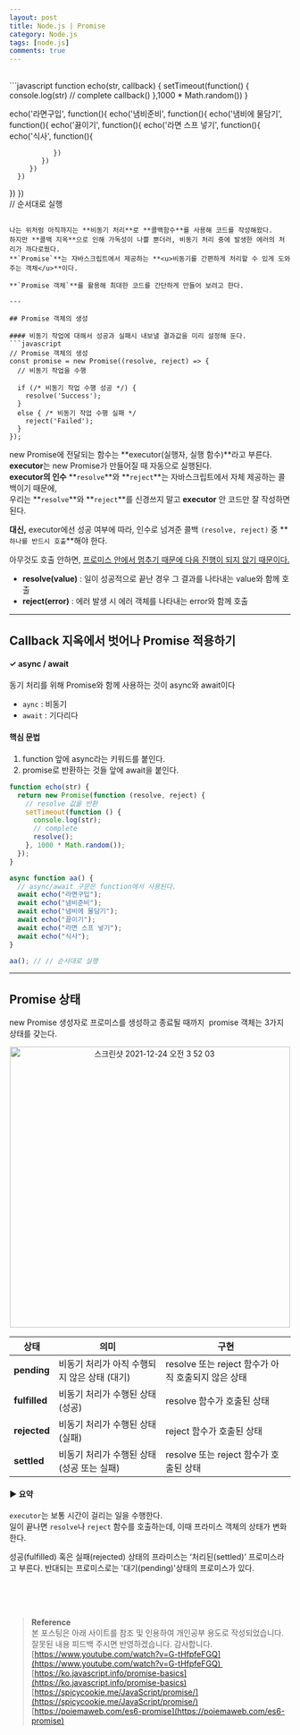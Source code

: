 ```yaml
---
layout: post
title: Node.js | Promise
category: Node.js
tags: [node.js]
comments: true
---
```


<br>
```javascript
function echo(str, callback) {
   setTimeout(function() {
      console.log(str)
      // complete
      callback()
   },1000 * Math.random())
}

echo('라면구입', function(){
echo('냄비준비', function(){
echo('냄비에 물담기', function(){
echo('끓이기', function(){
echo('라면 스프 넣기', function(){
echo('식사', function(){

               })
            })
         })
      })

})
})  
// 순서대로 실행

````

나는 위처럼 아직까지는 **비동기 처리**로 **콜백함수**를 사용해 코드를 작성해왔다.
하지만 **콜백 지옥**으로 인해 가독성이 나쁠 뿐더러, 비동기 처리 중에 발생한 에러의 처리가 까다로웠다.
**`Promise`**는 자바스크립트에서 제공하는 **<u>비동기를 간편하게 처리할 수 있게 도와주는 객체</u>**이다.

**`Promise 객체`**를 활용해 최대한 코드를 간단하게 만들어 보려고 한다.

---

## Promise 객체의 생성

#### 비동기 작업에 대해서 성공과 실패시 내보낼 결과값을 미리 설정해 둔다.
```javascript
// Promise 객체의 생성
const promise = new Promise((resolve, reject) => {
  // 비동기 작업을 수행

  if (/* 비동기 작업 수행 성공 */) {
    resolve('Success');
  }
  else { /* 비동기 작업 수행 실패 */
    reject('Failed');
  }
});
````

new Promise에 전달되는 함수는 **executor(실행자, 실행 함수)**라고 부른다.  
**executor**는 new Promise가 만들어질 때 자동으로 실행된다.  
**executor의 인수** **`resolve`**와 **`reject`**는 자바스크립트에서 자체 제공하는 콜백이기 때문에,  
우리는 **`resolve`**와 **`reject`**를 신경쓰지 말고 **executor** 안 코드만 잘 작성하면 된다.

**대신,** executor에선 성공 여부에 따라, 인수로 넘겨준 콜백 `(resolve, reject)` 중 **`하나를 반드시 호출`**해야 한다.

아무것도 호출 안하면, <u>프로미스 안에서 멈추기 때문에 다음 진행이 되지 않기 때문이다.</u>

- **resolve(value)** : 일이 성공적으로 끝난 경우 그 결과를 나타내는 value와 함께 호출
- **reject(error)** : 에러 발생 시 에러 객체를 나타내는 error와 함께 호출

---

## Callback 지옥에서 벗어나 Promise 적용하기

#### ✓ async / await

동기 처리를 위해 Promise와 함께 사용하는 것이 async와 await이다

- `aync` : 비동기
- `await` : 기다리다

#### 핵심 문법

1.  function 앞에 async라는 키워드를 붙인다.
2.  promise로 반환하는 것들 앞에 await을 붙인다.

```javascript
function echo(str) {
  return new Promise(function (resolve, reject) {
    // resolve 값을 반환
    setTimeout(function () {
      console.log(str);
      // complete
      resolve();
    }, 1000 * Math.random());
  });
}

async function aa() {
  // async/await 구문은 function에서 사용된다.
  await echo("라면구입");
  await echo("냄비준비");
  await echo("냄비에 물담기");
  await echo("끓이기");
  await echo("라면 스프 넣기");
  await echo("식사");
}

aa(); // // 순서대로 실행
```

---

## Promise 상태

new Promise 생성자로 프로미스를 생성하고 종료될 때까지  promise 객체는 3가지 상태를 갖는다.

<p align="center"><img width="502" alt="스크린샷 2021-12-24 오전 3 52 03" src="https://user-images.githubusercontent.com/76654131/147281275-85f776d4-494a-4b6e-9a79-db77246b6ae7.png"></p>

| 상태          | 의미                                         | 구현                                               |
| ------------- | -------------------------------------------- | -------------------------------------------------- |
| **pending**   | 비동기 처리가 아직 수행되지 않은 상태 (대기) | resolve 또는 reject 함수가 아직 호출되지 않은 상태 |
| **fulfilled** | 비동기 처리가 수행된 상태 (성공)             | resolve 함수가 호출된 상태                         |
| **rejected**  | 비동기 처리가 수행된 상태 (실패)             | reject 함수가 호출된 상태                          |
| **settled**   | 비동기 처리가 수행된 상태(성공 또는 실패)    | resolve 또는 reject 함수가 호출된 상태             |

#### **▶ 요약**

`executor`는 보통 시간이 걸리는 일을 수행한다.  
일이 끝나면 `resolve`나 `reject` 함수를 호출하는데, 이때 프라미스 객체의 상태가 변화한다.

성공(fulfilled) 혹은 실패(rejected) 상태의 프라미스는 ‘처리된(settled)’ 프로미스라고 부른다. 반대되는 프로미스로는 '대기(pending)'상태의 프로미스가 있다.

<br>
<br>
<br>

> **Reference**  
> 본 포스팅은 아래 사이트를 참조 및 인용하여 개인공부 용도로 작성되었습니다.  
> 잘못된 내용 피드백 주시면 반영하겠습니다. 감사합니다.  
> [https://www.youtube.com/watch?v=G-tHfpfeFGQ](https://www.youtube.com/watch?v=G-tHfpfeFGQ)   
> [https://ko.javascript.info/promise-basics](https://ko.javascript.info/promise-basics)  
> [https://spicycookie.me/JavaScript/promise/](https://spicycookie.me/JavaScript/promise/)  
> [https://poiemaweb.com/es6-promise](https://poiemaweb.com/es6-promise)

